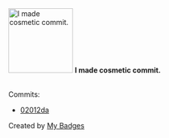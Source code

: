 <img src="https://my-badges.github.io/my-badges/cosmetic-commit.png" alt="I made cosmetic commit." title="I made cosmetic commit." width="128">
<strong>I made cosmetic commit.</strong>
<br><br>

Commits:

- <a href="https://github.com/kube-logging/telemetry-controller/commit/02012da4624339c237e0d0f1da40766b6aa92679">02012da</a>


Created by <a href="https://github.com/my-badges/my-badges">My Badges</a>